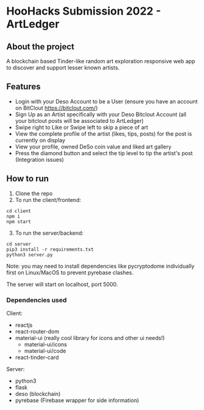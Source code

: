# HooHacks Submission 2022 - ArtLedger

## About the project
A blockchain based Tinder-like random art exploration responsive web app to discover and support lesser known artists.


## Features
* Login with your Deso Account to be a User (ensure you have an account on BitClout https://bitclout.com/)
* Sign Up as an Artist specifically with your Deso Bitclout Account (all your bitclout posts will be associated to ArtLedger)
* Swipe right to Like or Swipe left to skip a piece of art
* View the complete profile of the artist (likes, tips, posts) for the post is currently on display
* View your profile, owned DeSo coin value and liked art gallery
* Press the diamond button and select the tip level to tip the artist's post (Integration issues)


## How to run

1. Clone the repo
2. To run the client/frontend:
```
cd client
npm i
npm start
```
3. To run the server/backend:
```
cd server
pip3 install -r requirements.txt 
python3 server.py
```
Note: you may need to install dependencies like pycryptodome individually first on Linux/MacOS to prevent pyrebase clashes.

The server will start on localhost, port 5000.


### Dependencies used
Client:
* reactjs
* react-router-dom
* material-ui (really cool library for icons and other ui needs!)
    * material-ui/icons
    * material-ui/code
* react-tinder-card

Server:
* python3
* flask
* deso (blockchain)
* pyrebase (Firebase wrapper for side information)
